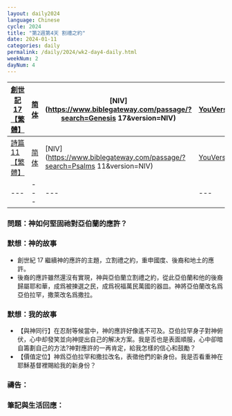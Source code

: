 ```yaml
---
layout: daily2024
language: Chinese
cycle: 2024
title: "第2週第4天 割禮之約"
date: 2024-01-11
categories: daily
permalink: /daily/2024/wk2-day4-daily.html
weekNum: 2
dayNum: 4
---
```


| [創世記 17【繁體】](https://www.biblegateway.com/passage/?search=Genesis.17&version=CUVMPT) | [简体](https://www.biblegateway.com/passage/?search=Genesis.17&version=CUVMPS) | [NIV](https://www.biblegateway.com/passage/?search=Genesis 17&version=NIV) | [YouVersion](https://www.bible.com/zh-TW/bible/46/GEN.17) |
|---|---|---|---|
| [詩篇 11【繁體】](https://www.biblegateway.com/passage/?search=Psalms.11&version=CUVMPT) | [简体](https://www.biblegateway.com/passage/?search=Psalms.11&version=CUVMPS) | [NIV](https://www.biblegateway.com/passage/?search=Psalms 11&version=NIV) | [YouVersion](https://www.bible.com/zh-TW/bible/46/PSA.11) |
|---|---|---|---|


### 問題：神如何堅固祂對亞伯蘭的應許？

### 默想：神的故事
+ 創世紀 17 繼續神的應許的主題，立割禮之約，重申國度、後裔和地土的應許。
+ 後裔的應許雖然還沒有實現，神與亞伯蘭立割禮之約，從此亞伯蘭和他的後裔歸屬耶和華，成爲被揀選之民，成爲祝福萬民萬國的器皿。神將亞伯蘭改名爲亞伯拉罕，撒萊改名爲撒拉。

### 默想：我的故事
+ 【與神同行】在忍耐等候當中，神的應許好像遙不可及。亞伯拉罕身子對神俯伏，心中却發笑並向神提出自己的解决方案。我是否也是表面順服，心中卻暗自籌劃自己的方法?神對應許的一再肯定，給我怎樣的信心和鼓勵？
+ 【價值定位】神爲亞伯拉罕和撒拉改名，表徵他們的新身份。我是否看重神在耶穌基督裡賜給我的新身份？

### 禱告：

### 筆記與生活回應：
